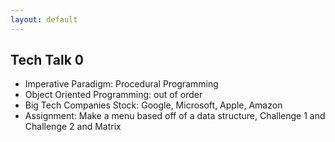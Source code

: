 ```yaml
---
layout: default
---
```


## Tech Talk 0

* Imperative Paradigm: Procedural Programming
* Object Oriented Programming: out of order
* Big Tech Companies Stock: Google, Microsoft, Apple, Amazon
* Assignment: Make a menu based off of a data structure, Challenge 1 and Challenge 2 and Matrix